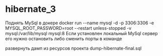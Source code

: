 # hibernate_3

Поднять MySql в докере 
docker run --name mysql -d -p 3306:3306 -e MYSQL_ROOT_PASSWORD=root --restart unless-stopped -v mysql:/var/lib/mysql mysql:8 
Если установлен локальный MySql сервер его нужно остановить либо сменить порты в команде

развернуть дамп из ресурсов проекта
dump-hibernate-final.sql


